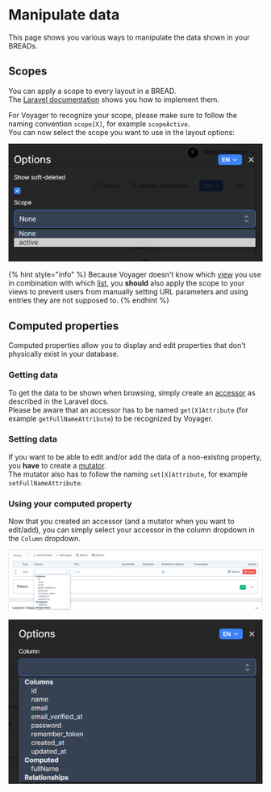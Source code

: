 # Manipulate data

This page shows you various ways to manipulate the data shown in your BREADs.


## Scopes

You can apply a scope to every layout in a BREAD.  
The [Laravel documentation](https://laravel.com/docs/8.x/eloquent#local-scopes) shows you how to implement them.

For Voyager to recognize your scope, please make sure to follow the naming convention `scope[X]`, for example `scopeActive`.  
You can now select the scope you want to use in the layout options:

![Selecting the scope for a layout](../.gitbook/assets/bread-builder/scope-select.png)

{% hint style="info" %}
Because Voyager doesn't know which [view](views.md) you use in combination with which [list](lists.md), you **should** also apply the scope to your views to prevent users from manually setting URL parameters and using entries they are not supposed to.
{% endhint %}

## Computed properties

Computed properties allow you to display and edit properties that don't physically exist in your database.  

### Getting data

To get the data to be shown when browsing, simply create an [accessor](https://laravel.com/docs/eloquent-mutators#defining-an-accessor) as described in the Laravel docs.  
Please be aware that an accessor has to be named `get[X]Attribute` (for example `getFullNameAttribute`) to be recognized by Voyager.

### Setting data

If you want to be able to edit and/or add the data of a non-existing property, you **have** to create a [mutator](https://laravel.com/docs/8.x/eloquent-mutators#defining-a-mutator).  
The mutator also has to follow the naming `set[X]Attribute`, for example `setFullNameAttribute`.

### Using your computed property

Now that you created an accessor (and a mutator when you want to edit/add), you can simply select your accessor in the column dropdown in the `Column` dropdown.

![Selecting a computed property in a list](../.gitbook/assets/bread-builder/computed-list.png)

![Selecting a computed property in a view](../.gitbook/assets/bread-builder/computed-view.png)